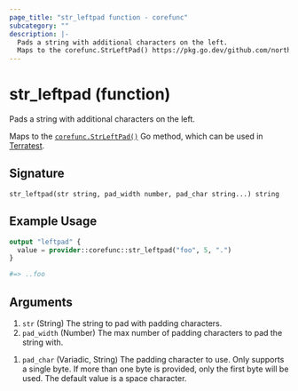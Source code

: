 ```yaml
---
page_title: "str_leftpad function - corefunc"
subcategory: ""
description: |-
  Pads a string with additional characters on the left.
  Maps to the corefunc.StrLeftPad() https://pkg.go.dev/github.com/northwood-labs/terraform-provider-corefunc/corefunc#StrLeftPad Go method, which can be used in Terratest https://terratest.gruntwork.io.
---
```


# str_leftpad (function)

Pads a string with additional characters on the left.

Maps to the [`corefunc.StrLeftPad()`](https://pkg.go.dev/github.com/northwood-labs/terraform-provider-corefunc/corefunc#StrLeftPad) Go method, which can be used in [Terratest](https://terratest.gruntwork.io).

## Signature

<!-- signature generated by tfplugindocs -->
```text
str_leftpad(str string, pad_width number, pad_char string...) string
```

## Example Usage

```terraform
output "leftpad" {
  value = provider::corefunc::str_leftpad("foo", 5, ".")
}

#=> ..foo
```

## Arguments

<!-- arguments generated by tfplugindocs -->
1. `str` (String) The string to pad with padding characters.
1. `pad_width` (Number) The max number of padding characters to pad the string with.
<!-- variadic argument generated by tfplugindocs -->
1. `pad_char` (Variadic, String) The padding character to use. Only supports a single byte. If more than one byte is provided, only the first byte will be used. The default value is a space character.

<!-- Preview the provider docs with the Terraform registry provider docs preview tool: https://registry.terraform.io/tools/doc-preview -->
